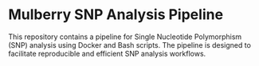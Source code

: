 # Mulberry SNP Analysis Pipeline
This repository contains a pipeline for Single Nucleotide Polymorphism (SNP) analysis using Docker and Bash scripts. 
The pipeline is designed to facilitate reproducible and efficient SNP analysis workflows.
